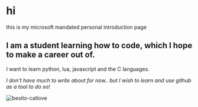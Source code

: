 # hi 
 this is my microsoft mandated personal introduction page
## I am a student learning how to code, which I hope to make a career out of.

I want to learn python, lua, javascript and the C languages.

*I don't have much to write about for now.. but I wish to learn and use github as a tool to do so!*

![besito-catlove](https://github.com/user-attachments/assets/68ee3d0e-e64f-4b7a-873d-dc9aa2889ddc)

<!--
**gaushaus/gaushaus** is a ✨ _special_ ✨ repository because its `README.md` (this file) appears on your GitHub profile.

Here are some ideas to get you started:

- 🔭 I’m currently working on ...
- 🌱 I’m currently learning ...
- 👯 I’m looking to collaborate on ...
- 🤔 I’m looking for help with ...
- 💬 Ask me about ...
- 📫 How to reach me: ...
- 😄 Pronouns: ...
- ⚡ Fun fact: ...
-->
